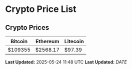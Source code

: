 # Crypto Price List

## Crypto Prices
| Bitcoin | Ethereum | Litecoin |
| ------- | -------- | -------- |
| $109355 | $2568.17 | $97.39 |
**Last Updated:** 2025-05-24 11:48 UTC
**Last Updated:** $DATE$
